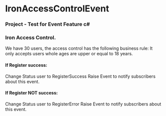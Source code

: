 # IronAccessControlEvent
### Project - Test for Event Feature c#

### Iron Access Control. 
We have 30 users, the access control has the following business rule: It only accepts users whole ages are upper or equal to 18 years.

#### If Register success:
Change Status user to RegisterSuccess
Raise Event to notify  subscribers about this event.

#### If Register NOT success:
Change Status user to RegisterError
Raise Event to notify  subscribers about this event.
